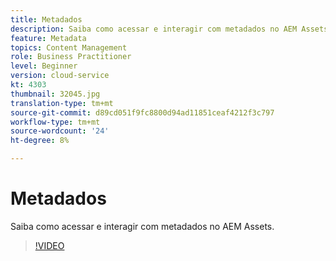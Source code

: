 ```yaml
---
title: Metadados
description: Saiba como acessar e interagir com metadados no AEM Assets.
feature: Metadata
topics: Content Management
role: Business Practitioner
level: Beginner
version: cloud-service
kt: 4303
thumbnail: 32045.jpg
translation-type: tm+mt
source-git-commit: d89cd051f9fc8800d94ad11851ceaf4212f3c797
workflow-type: tm+mt
source-wordcount: '24'
ht-degree: 8%

---
```



# Metadados

Saiba como acessar e interagir com metadados no AEM Assets.

>[!VIDEO](https://video.tv.adobe.com/v/32045/?quality=12&learn=on&hidetitle=true)